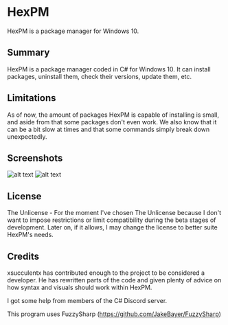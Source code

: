# HexPM
HexPM is a package manager for Windows 10.

## Summary
HexPM is a package manager coded in C# for Windows 10. It can install packages, uninstall them, check their versions, update them, etc.

## Limitations
As of now, the amount of packages HexPM is capable of installing is small, and aside from that some packages don't even work. We also know that it can be a bit slow at times and that some commands simply break down unexpectedly.

## Screenshots
![alt text](https://cdn.discordapp.com/attachments/606270006040199209/796170724795482213/unknown.png)
![alt text](https://cdn.discordapp.com/attachments/606270006040199209/796170849773813770/unknown.png)

## License
The Unlicense - For the moment I've chosen The Unlicense because I don't want to impose restrictions or limit compatibility during the beta stages of development. Later on, if it allows, I may change the license to better suite HexPM's needs.

## Credits
xsucculentx has contributed enough to the project to be considered a developer. He has rewritten parts of the code and given plenty of advice on how syntax and visuals should work within HexPM.

I got some help from members of the C# Discord server.

This program uses FuzzySharp (https://github.com/JakeBayer/FuzzySharp)
